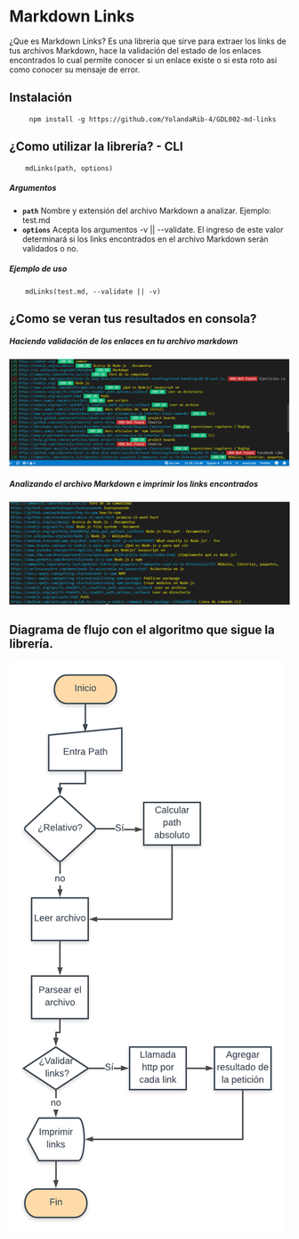 # Markdown Links

¿Que es Markdown Links? Es una libreria que sirve para extraer los links de tus archivos Markdown, hace la validación del estado de los enlaces encontrados lo cual permite conocer si un enlace existe o si esta roto asi como conocer su mensaje de error.

## Instalación

```
     npm install -g https://github.com/YolandaRib-4/GDL002-md-links
```


## ¿Como utilizar la librería?  - CLI

```
    mdLinks(path, options)
```

##### Argumentos

* **`path`** Nombre y extensión del archivo Markdown a analizar. Ejemplo: test.md
* **`options`**  Acepta los argumentos -v || --validate. El ingreso de este valor determinará si los links encontrados en el archivo Markdown serán validados o no. 

##### Ejemplo de uso

```
    mdLinks(test.md, --validate || -v)
```

## ¿Como se veran tus resultados en consola? 

##### Haciendo validación de los enlaces en tu archivo markdown

![Consola validacion de links](consola.png)


##### Analizando el archivo Markdown e imprimir los links encontrados

![Consola solo imprimir links](consola2.png)


## Diagrama de flujo con el algoritmo que sigue la librería.

![diagrama](diagrama.png)